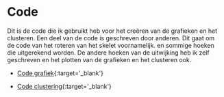 # Code

Dit is de code die ik gebruikt heb voor het creëren van de grafieken en het clusteren. Een deel van de code is geschreven door anderen. Dit gaat om de code van het roteren van het skelet voornamelijk. en sommige hoeken die uitgerekend worden. De andere hoeken van de uitwijking heb ik zelf geschreven en het plotten van de grafieken en het clusteren ook.

- [Code grafiek](Code/Combined_to_plot.ipynb){:target='_blank'}

- [Code clustering](Code/Seperated_functions_v3.ipynb){:target='_blank'}
